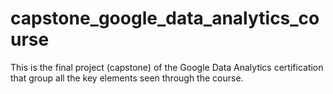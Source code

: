 # capstone_google_data_analytics_course
This is the final project (capstone) of the Google Data Analytics certification that group all the key elements seen through the course.
